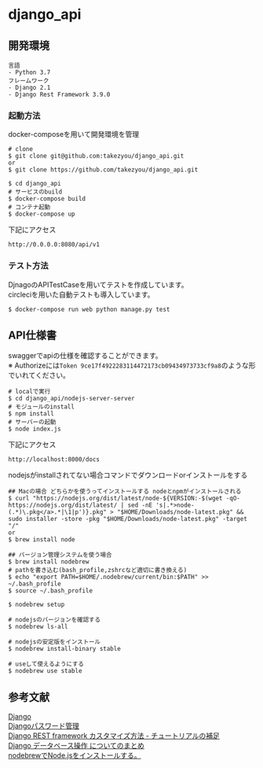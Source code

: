 # django_api


## 開発環境

```
言語
- Python 3.7
フレームワーク
- Django 2.1
- Django Rest Framework 3.9.0
```
### 起動方法
docker-composeを用いて開発環境を管理

```
# clone
$ git clone git@github.com:takezyou/django_api.git
or
$ git clone https://github.com/takezyou/django_api.git

$ cd django_api
# サービスのbuild
$ docker-compose build
# コンテナ起動
$ docker-compose up
```

下記にアクセス

```
http://0.0.0.0:8080/api/v1
```

### テスト方法
DjnagoのAPITestCaseを用いてテストを作成しています。  
circleciを用いた自動テストも導入しています。

```
$ docker-compose run web python manage.py test
```

## API仕様書

swaggerでapiの仕様を確認することができます。  
※ Authorizeには`Token 9ce17f4922283114472173cb09434973733cf9a8`のような形でいれてください。

```
# localで実行
$ cd django_api/nodejs-server-server
# モジュールのinstall
$ npm install
# サーバーの起動
$ node index.js
```

下記にアクセス

```
http://localhost:8000/docs
```

nodejsがinstallされてない場合コマンドでダウンロードorインストールをする

```
## Macの場合 どちらかを使うってインストールする nodeとnpmがインストールされる
$ curl "https://nodejs.org/dist/latest/node-${VERSION:-$(wget -qO- https://nodejs.org/dist/latest/ | sed -nE 's|.*>node-(.*)\.pkg</a>.*|\1|p')}.pkg" > "$HOME/Downloads/node-latest.pkg" && sudo installer -store -pkg "$HOME/Downloads/node-latest.pkg" -target "/"
or
$ brew install node

## バージョン管理システムを使う場合
$ brew install nodebrew
# pathを書き込む(bash_profile,zshrcなど適切に書き換える)
$ echo "export PATH=$HOME/.nodebrew/current/bin:$PATH" >> ~/.bash_profile
$ source ~/.bash_profile

$ nodebrew setup

# nodejsのバージョンを確認する
$ nodebrew ls-all

# nodejsの安定版をインストール
$ nodebrew install-binary stable

# useして使えるようにする
$ nodebrew use stable
```

## 参考文献
[Django](https://docs.djangoproject.com/ja/2.1/)  
[Djangoパスワード管理](https://code.i-harness.com/ja/docs/django~2.0/topics/auth/passwords)  
[Django REST framework カスタマイズ方法 - チュートリアルの補足](https://qiita.com/okoppe8/items/c58bb3faaf26c9e2f27f)  
[Django データベース操作 についてのまとめ](https://qiita.com/okoppe8/items/66a8747cf179a538355b)  
[nodebrewでNode.jsをインストールする。](https://qiita.com/33yuki/items/bae442fa6314bd8f9d7a)
